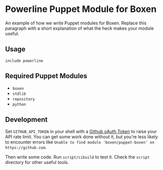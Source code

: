 # Powerline Puppet Module for Boxen

An example of how we write Puppet modules for Boxen. Replace this
paragraph with a short explanation of what the heck makes your module
useful.

## Usage

```puppet
include powerline
```

## Required Puppet Modules

* `boxen`
* `stdlib`
* `repository`
* `python`

## Development

Set `GITHUB_API_TOKEN` in your shell with a [Github oAuth Token](https://help.github.com/articles/creating-an-oauth-token-for-command-line-use) to raise your API rate limit. You can get some work done without it, but you're less likely to encounter errors like `Unable to find module 'boxen/puppet-boxen' on https://github.com`.

Then write some code. Run `script/cibuild` to test it. Check the `script`
directory for other useful tools.
